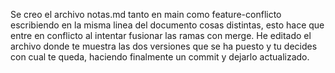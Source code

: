 Se creo el archivo notas.md tanto en main como feature-conflicto escribiendo en la misma linea del documento cosas distintas, esto hace que entre en conflicto al intentar fusionar las ramas con merge. He editado el archivo donde te muestra las dos versiones que se ha puesto y tu decides con cual te queda, haciendo finalmente un commit y dejarlo actualizado.
